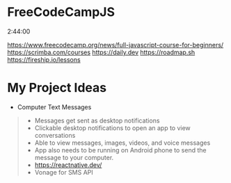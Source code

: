 # FreeCodeCampJS

2:44:00

https://www.freecodecamp.org/news/full-javascript-course-for-beginners/
https://scrimba.com/courses
https://daily.dev
https://roadmap.sh
https://fireship.io/lessons

# My Project Ideas
* Computer Text Messages
> - Messages get sent as desktop notifications
> - Clickable desktop notifications to open an app to view conversations
> - Able to view messages, images, videos, and voice messages
> - App also needs to be running on Android phone to send the message to your computer.
> - https://reactnative.dev/
> - Vonage for SMS API